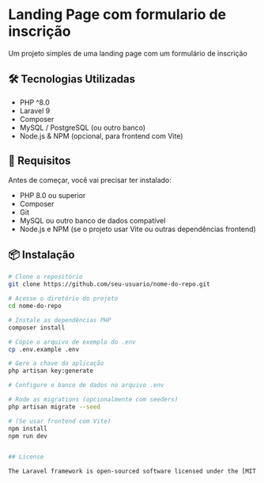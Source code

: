 # Landing Page com formulario de inscrição

Um projeto simples de uma landing page com um formulário de inscrição

## 🛠️ Tecnologias Utilizadas

- PHP ^8.0
- Laravel 9
- Composer
- MySQL / PostgreSQL (ou outro banco)
- Node.js & NPM (opcional, para frontend com Vite)

## 🚀 Requisitos

Antes de começar, você vai precisar ter instalado:

- PHP 8.0 ou superior
- Composer
- Git
- MySQL ou outro banco de dados compatível
- Node.js e NPM (se o projeto usar Vite ou outras dependências frontend)

## 📦 Instalação

```bash
# Clone o repositório
git clone https://github.com/seu-usuario/nome-do-repo.git

# Acesse o diretório do projeto
cd nome-do-repo

# Instale as dependências PHP
composer install

# Copie o arquivo de exemplo do .env
cp .env.example .env

# Gere a chave da aplicação
php artisan key:generate

# Configure o banco de dados no arquivo .env

# Rode as migrations (opcionalmente com seeders)
php artisan migrate --seed

# (Se usar frontend com Vite)
npm install
npm run dev


## License

The Laravel framework is open-sourced software licensed under the [MIT license](https://opensource.org/licenses/MIT).
